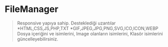# FileManager
> Responsive yapıya sahip.
> Desteklediği uzantılar
  *HTML,CSS,JS,PHP,TXT
  *GIF,JPEG,JPG,PNG,SVG,ICO,ICON,WEBP
> Dosya içeriğini ve isimlerini, Image olanların isimlerini, Klasör isimlerini güncelleyebilirsiniz.
